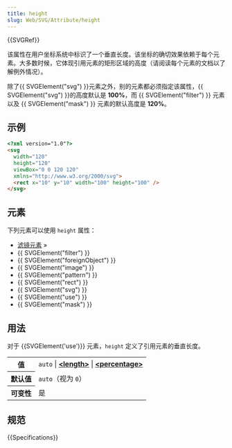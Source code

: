 ```yaml
---
title: height
slug: Web/SVG/Attribute/height
---
```


{{SVGRef}}

该属性在用户坐标系统中标识了一个垂直长度。该坐标的确切效果依赖于每个元素。大多数时候，它体现引用元素的矩形区域的高度（请阅读每个元素的文档以了解例外情况）。

除了{{ SVGElement("svg") }}元素之外，别的元素都必须指定该属性，{{ SVGElement("svg") }}的高度默认是 **100%**，而 {{ SVGElement("filter") }} 元素以及 {{ SVGElement("mask") }} 元素的默认高度是 **120%**。

## 示例

```html
<?xml version="1.0"?>
<svg
  width="120"
  height="120"
  viewBox="0 0 120 120"
  xmlns="http://www.w3.org/2000/svg">
  <rect x="10" y="10" width="100" height="100" />
</svg>
```

## 元素

下列元素可以使用 `height` 属性：

- [滤镜元素](/zh-CN/SVG/Element#FilterPrimitive) »
- {{ SVGElement("filter") }}
- {{ SVGElement("foreignObject") }}
- {{ SVGElement("image") }}
- {{ SVGElement("pattern") }}
- {{ SVGElement("rect") }}
- {{ SVGElement("svg") }}
- {{ SVGElement("use") }}
- {{ SVGElement("mask") }}

## 用法

对于 {{SVGElement('use')}} 元素，`height` 定义了引用元素的垂直长度。

<table class="properties">
  <tbody>
    <tr>
      <th scope="row">值</th>
      <td>
        <code>auto</code> |
        <strong
          ><a href="/docs/Web/SVG/Content_type#Length">&#x3C;length></a></strong
        >
        |
        <strong
          ><a href="/docs/Web/SVG/Content_type#Percentage"
            >&#x3C;percentage></a
          ></strong
        >
      </td>
    </tr>
    <tr>
      <th scope="row">默认值</th>
      <td><code>auto</code>（视为 <code>0</code>）</td>
    </tr>
    <tr>
      <th scope="row">可变性</th>
      <td>是</td>
    </tr>
  </tbody>
</table>

## 规范

{{Specifications}}
